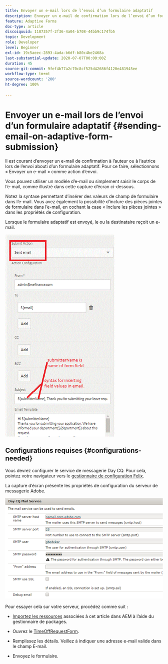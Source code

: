 ```yaml
---
title: Envoyer un e-mail lors de l’envoi d’un formulaire adaptatif
description: Envoyer un e-mail de confirmation lors de l’envoi d’un formulaire adaptatif à l’aide du composant Envoyer un e-mail
feature: Adaptive Forms
doc-type: article
discoiquuid: 1187357f-2f36-4a04-b708-44bb9c174fb5
topic: Development
role: Developer
level: Beginner
exl-id: 19c5aeec-2893-4ada-b6df-b80c4be2468a
last-substantial-update: 2020-07-07T00:00:00Z
duration: 45
source-git-commit: 9fef4b77a2c70c8cf525d42686f4120e481945ee
workflow-type: tm+mt
source-wordcount: '200'
ht-degree: 100%

---
```


# Envoyer un e-mail lors de l’envoi d’un formulaire adaptatif {#sending-email-on-adaptive-form-submission}

Il est courant d’envoyer un e-mail de confirmation à l’auteur ou à l’autrice lors de l’envoi abouti d’un formulaire adaptatif. Pour ce faire, sélectionnons « Envoyer un e-mail » comme action d’envoi.

Vous pouvez utiliser un modèle d’e-mail ou simplement saisir le corps de l’e-mail, comme illustré dans cette capture d’écran ci-dessous.

Notez la syntaxe permettant d’insérer des valeurs de champ de formulaire dans l’e-mail. Vous avez également la possibilité d’inclure des pièces jointes de formulaire dans l’e-mail, en cochant la case « Inclure les pièces jointes » dans les propriétés de configuration.

Lorsque le formulaire adaptatif est envoyé, le ou la destinataire reçoit un e-mail.

![SendEmail](assets/sendemailaction.gif)

## Configurations requises {#configurations-needed}

Vous devrez configurer le service de messagerie Day CQ. Pour cela, pointez votre navigateur vers le [gestionnaire de configuration Felix](http://localhost:4502/system/console/configMgr).

La capture d’écran présente les propriétés de configuration du serveur de messagerie Adobe.

![mailservice](assets/mailservice.png)

Pour essayer cela sur votre serveur, procédez comme suit :

* [Importez les ressources](assets/timeoffrequest.zip) associées à cet article dans AEM à l’aide du gestionnaire de packages.

* Ouvrez le [TimeOffRequestForm](http://localhost:4502/content/dam/formsanddocuments/helpx/timeoffrequestform/jcr:content?wcmmode=disabled).

* Remplissez les détails. Veillez à indiquer une adresse e-mail valide dans le champ E-mail.

* Envoyez le formulaire.
